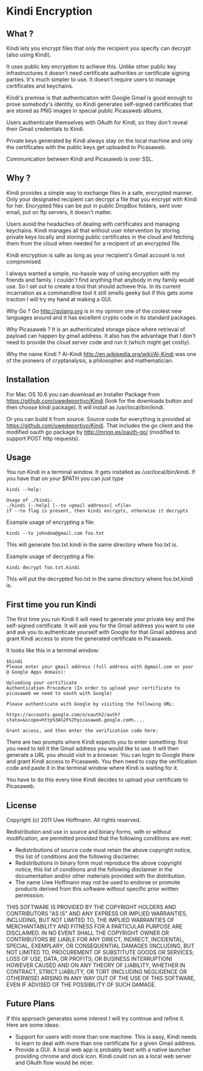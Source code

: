 Kindi Encryption
================

What ?
------

Kindi lets you encrypt files that only the recipient you specify can decrypt (also using Kindi). 

It uses public key encryption to achieve this. Unlike other public key infrastructures it doesn't need certificate authorities or certificate signing parties. It's much simpler to use. It doesn't require users to manage certificates and keychains.

Kindi's premise is that authentication with Google Gmail is good enough to prove somebody's identity, so Kindi generates self-signed certificates that are stored as PNG images in special public Picasaweb albums. 

Users authenticate themselves with OAuth for Kindi, so they don't reveal their Gmail credentials to Kindi. 

Private keys generated by Kindi always stay on the local machine and only the certificates with the public keys get uploaded to Picasaweb.

Communication between Kindi and Picasaweb is over SSL.

Why ?
-----

Kindi provides a simple way to exchange files in a safe, encrypted manner. Only your designated recipient can decrypt a file that you encrypt with Kindi for her. Encrypted files can be put in public DropBox folders, sent over email, put on ftp servers, it doesn't matter. 

Users avoid the headaches of dealing with certificates and managing keychains. Kindi manages all that without user intervention by storing private keys locally and storing public certificates in the cloud and fetching them from the cloud when needed for a recipient of an encrypted file.

Kindi encryption is safe as long as your recipient's Gmail account is not compromised.

I always wanted a simple, no-hassle way of using encryption with my friends and family. I couldn't find anything that anybody in my family would use. So I set out to create a tool that should achieve this. In its current incarnation as a commandline tool it still smells geeky but if this gets some traction I will try my hand at making a GUI.

Why Go ? Go http://golang.org is in my opinion one of the coolest new languages around and it has excellent crypto code in its standard packages.

Why Picasaweb ? It is an authenticated storage place where retrieval of payload can happen by gmail address. It also has the advantage that I don't need to provide the cloud server code and run it (which might get costly).

Why the name Kindi ? Al-Kindi http://en.wikipedia.org/wiki/Al-Kindi was one of the pioneers of cryptanalysis, a philosopher and mathematician.

Installation
------------

For Mac OS 10.6 you can download an Installer Package from https://github.com/uwedeportivo/Kindi (look for the downloads button and then choose kindi package). It will install as /usr/local/bin/kindi.

Or you can build it from source. Source code for everything is provided at https://github.com/uwedeportivo/Kindi. That includes the go client and the modified oauth go package by http://mrjon.es/oauth-go/ (modified to support POST http requests).

Usage
-----

You run Kindi in a terminal window. It gets installed as /usr/local/bin/kindi. If you have that on your $PATH you can just type 

    kindi --help:

    Usage of ./kindi:
	./kindi [--help] [--to <gmail address>] <file>
	if --to flag is present, then kindi encrypts, otherwise it decrypts

Example usage of encrypting a file: 

	kindi --to johndoe@gmail.com foo.txt

This will generate foo.txt.kindi in the same directory where foo.txt is.
		
Example usage of decrypting a file: 

	kindi decrypt foo.txt.kindi

This will put the decrypted foo.txt in the same directory where foo.txt.kindi is.

First time you run Kindi
------------------------

The first time you run Kindi it will need to generate your private key and the self-signed certificate. It will ask you for the Gmail address you want to use and ask you to authenticate yourself with Google for that Gmail address and grant Kindi access to store the generated certificate in Picasaweb.

It looks like this in a terminal window:

    $kindi
    Please enter your gmail address (full address with @gmail.com or your @ Google Apps domain):

    Uploading your certificate
    Authentication Procedure (In order to upload your certificate to picasaweb we need to oauth with Google)

    Please authenticate with Google by visiting the following URL:

    https://accounts.google.com/o/oauth2/auth?state=&scope=http%3A%2F%2Fpicasaweb.google.com%....

    Grant access, and then enter the verification code here:
 
There are two prompts where Kindi expects you to enter something: first you need to tell it the Gmail address you would like to use. It will then generate a URL you should visit in a browser. You can login to Google there and grant Kindi access to Picasaweb. You then need to copy the verification code and paste it in the terminal window where Kindi is waiting for it.

You have to do this every time Kindi decides to upload your certificate to Picasaweb.

License
-------

Copyright (c) 2011 Uwe Hoffmann. All rights reserved.

Redistribution and use in source and binary forms, with or without
modification, are permitted provided that the following conditions are
met:

   * Redistributions of source code must retain the above copyright
notice, this list of conditions and the following disclaimer.
   * Redistributions in binary form must reproduce the above
copyright notice, this list of conditions and the following disclaimer
in the documentation and/or other materials provided with the
distribution.
   * The name Uwe Hoffmann may not be used to endorse or promote
products derived from this software without specific prior written
permission.

THIS SOFTWARE IS PROVIDED BY THE COPYRIGHT HOLDERS AND CONTRIBUTORS
"AS IS" AND ANY EXPRESS OR IMPLIED WARRANTIES, INCLUDING, BUT NOT
LIMITED TO, THE IMPLIED WARRANTIES OF MERCHANTABILITY AND FITNESS FOR
A PARTICULAR PURPOSE ARE DISCLAIMED. IN NO EVENT SHALL THE COPYRIGHT
OWNER OR CONTRIBUTORS BE LIABLE FOR ANY DIRECT, INDIRECT, INCIDENTAL,
SPECIAL, EXEMPLARY, OR CONSEQUENTIAL DAMAGES (INCLUDING, BUT NOT
LIMITED TO, PROCUREMENT OF SUBSTITUTE GOODS OR SERVICES; LOSS OF USE,
DATA, OR PROFITS; OR BUSINESS INTERRUPTION) HOWEVER CAUSED AND ON ANY
THEORY OF LIABILITY, WHETHER IN CONTRACT, STRICT LIABILITY, OR TORT
(INCLUDING NEGLIGENCE OR OTHERWISE) ARISING IN ANY WAY OUT OF THE USE
OF THIS SOFTWARE, EVEN IF ADVISED OF THE POSSIBILITY OF SUCH DAMAGE.


Future Plans
------------

If this approach generates some interest I will try continue and refine it. Here are some ideas:

* Support for users with more than one machine. This is easy, Kindi needs to learn to deal with more than one certificate for a given Gmail address.
* Provide a GUI. A local web app is probably best with a native launcher providing chrome and dock icon. Kindi could run as a local web server and OAuth flow would be nicer.



 




 

